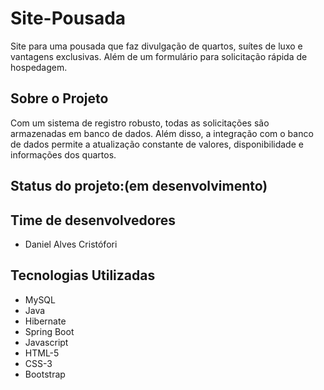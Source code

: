 # Site-Pousada

Site para uma pousada que faz divulgação de quartos, suítes de luxo e 
vantagens exclusivas. Além de um formulário para solicitação rápida de hospedagem.


## Sobre o Projeto
 
Com um sistema de registro robusto, todas as solicitações são armazenadas em banco de dados. Além disso, a integração com o banco de dados permite a atualização constante de valores, disponibilidade e informações dos quartos.

## Status do projeto:(em desenvolvimento)

## Time de desenvolvedores

* Daniel Alves Cristófori

## Tecnologias Utilizadas

* MySQL
* Java 
* Hibernate
* Spring Boot
* Javascript
* HTML-5
* CSS-3
* Bootstrap
